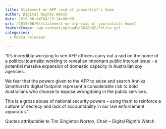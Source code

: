 ```yaml
---
title: Statement on AFP raid of journalist's home
author: Digital Rights Watch
date: 2019-06-04T04:15:24+00:00
url: /2019/06/04/statement-on-afp-raid-of-journalists-home/
featureImage: /wp-content/uploads/2018/02/Police.gif
categories:
  - Media releases

---
```

&#8220;It&#8217;s incredibly worrying to see AFP officers carry out a raid on the home of a political journalist working to reveal an important public interest issue &#8211; a potential massive expansion of domestic capacity in Australian spy agencies.

We fear that the powers given to the AFP to seize and search Annika Smethurst&#8217;s digital footprint represent a considerable risk to bold Australians who choose to expose wrongdoing in the public services.

This is a gross abuse of national security powers &#8211; using them to reinforce a culture of secrecy and lack of accountability in our law enforcement apparatus.&#8221;

Quotes attributable to Tim Singleton Norton, Chair &#8211; Digital Right's Watch.
